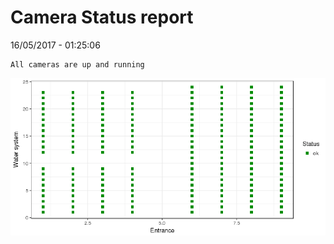 Camera Status report
================
16/05/2017 - 01:25:06

    All cameras are up and running

![](camreport_files/figure-markdown_github/unnamed-chunk-2-1.png)
